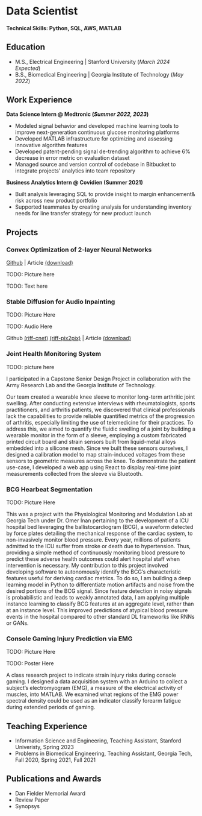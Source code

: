 # Data Scientist

#### Technical Skills: Python, SQL, AWS, MATLAB

## Education
- M.S., Electrical Engineering      |     Stanford University (_March 2024 Expected_)	 			        		
- B.S., Biomedical Engineering      |     Georgia Institute of Technology (_May 2022_)

## Work Experience

**Data Science Intern @ Medtronic (_Summer 2022, 2023_)**
- Modeled signal behavior and developed machine learning tools to improve next-generation continuous glucose monitoring platforms
- Developed MATLAB infrastructure for optimizing and assessing innovative algorithm features
- Developed patent-pending signal de-trending algorithm to achieve 6% decrease in error metric on evaluation dataset
- Managed source and version control of codebase in Bitbucket to integrate projects' analytics into team repository

**Business Analytics Intern @ Covidien (Summer 2021)**
- Built analysis leveraging SQL to provide insight to margin enhancement\& risk across new product portfolio
- Supported teammates by creating analysis for understanding inventory needs for line transfer strategy for new product launch

## Projects

### Convex Optimization of 2-layer Neural Networks
[Github](https://github.com/zachary-shah/admmNN) | Article [(download)]()

TODO: Picture here

TODO: Text here

### Stable Diffusion for Audio Inpainting

TODO: Picture Here

TODO: Audio Here

Github [(riff-cnet)](https://github.com/zachary-shah/riff-cnet) [(riff-pix2pix)](https://github.com/zachary-shah/riff-pix2pix) | Article [(download)]()


### Joint Health Monitoring System

TODO: picture here

I participated in a Capstone Senior Design Project in collaboration with the Army Research Lab and the Georgia Institute of Technology.

Our team created a wearable knee sleeve to monitor long-term arthritic joint swelling. After conducting extensive interviews with rheumatologists, sports practitioners, and arthritis patients, we discovered that clinical professionals lack the capabilities to provide reliable quantified metrics of the progression of arthritis, especially limiting the use of telemedicine for their practices. To address this, we aimed to quantify the fluidic swelling of a joint by building a wearable monitor in the form of a sleeve, employing a custom fabricated printed circuit board and strain sensors built from liquid-metal alloys embedded into a silicone mesh. Since we built these sensors ourselves, I designed a calibration model to map strain-induced voltages from these sensors to geometric measures across the knee. To demonstrate the patient use-case, I developed a web app using React to display real-time joint measurements collected from the sleeve via Bluetooth.

### BCG Hearbeat Segmentation

TODO: Picture Here

This was a project with the Physiological Monitoring and Modulation Lab at Georgia Tech under Dr. Omer Inan pertaining to the development of a ICU hospital bed leveraging the ballistocardiogram (BCG), a waveform detected by force plates detailing the mechanical response of the cardiac system, to non-invasively monitor blood pressure. Every year, millions of patients admitted to the ICU suffer from stroke or death due to hypertension. Thus, providing a simple method of continuously monitoring blood pressure to predict these adverse health outcomes could alert hospital staff when intervention is necessary. My contribution to this project involved developing software to autonomously identify the BCG’s characteristic features useful for deriving cardiac metrics. To do so, I am building a deep learning model in Python to differentiate motion artifacts and noise from the desired portions of the BCG signal. Since feature detection in noisy signals is probabilistic and leads to weakly annotated data, I am applying multiple instance learning to classify BCG features at an aggregate level, rather than at an instance level. This improved predictions of atypical blood pressure events in the hospital compared to other standard DL frameworks like RNNs or GANs.

### Console Gaming Injury Prediction via EMG

TODO: Picture Here

TODO: Poster Here

A class research project to indicate strain injury risks during console gaming. I designed a data acquisition system with an Arduino to collect a subject’s electromyogram (EMG), a measure of the electrical activity of muscles, into MATLAB. We examined what regions of the EMG power spectral density could be used as an indicator classify forearm fatigue during extended periods of gaming. 

## Teaching Experience
- Information Science and Engineering, Teaching Assistant, Stanford Univeristy, Spring 2023
- Problems in Biomedical Engineering, Teaching Assistant, Georgia Tech, Fall 2020, Spring 2021, Fall 2021

## Publications and Awards

- Dan Fielder Memorial Award
- Review Paper
- Synopsys